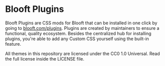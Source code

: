 # Blooft Plugins

Blooft Plugins are CSS mods for Blooft that can be installed in one click by going to [blooft.com/plugins](https://www.blooft.com/plugins). Plugins are created by maintainers to ensure a functional, quality ecosystem. Besides the centralized hub for installing plugins, you're able to add any Custom CSS yourself using the built-in feature.

All themes in this repository are licensed under the CC0 1.0 Universal. Read the full license inside the LICENSE file.
